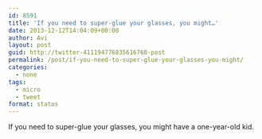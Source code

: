 ```yaml
---
id: 8591
title: 'If you need to super-glue your glasses, you might…'
date: 2013-12-12T14:04:09+00:00
author: Avi
layout: post
guid: http://twitter-411194776835616768-post
permalink: /post/if-you-need-to-super-glue-your-glasses-you-might/
categories:
  - none
tags:
  - micro
  - tweet
format: status
---
```

If you need to super-glue your glasses, you might have a one-year-old kid.